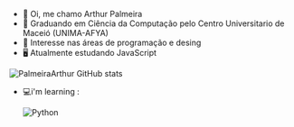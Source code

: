 - 👋 Oi, me chamo Arthur Palmeira
- 🏢 Graduando em Ciência da Computação pelo Centro Universitario de Maceió (UNIMA-AFYA)
- 👀 Interesse nas áreas de programação e desing
- 🖥️ Atualmente estudando JavaScript

![PalmeiraArthur GitHub stats](https://github-readme-stats.vercel.app/api?username=PalmeiraArthur&show_icons=true&theme=midnight-purple)

- 💻i'm learning : <div style="display: inline_block">
  <img align="center" alt="Python" src="[https://img.shields.io/badge/Python-3776AB?style=for-the-badge&logo=python&logoColor=white](https://toppng.com/free-image/javascript-html5-and-css-html-css-js-badge-PNG-free-PNG-Images_191472)https://toppng.com/free-image/javascript-html5-and-css-html-css-js-badge-PNG-free-PNG-Images_191472" />


  </div>

